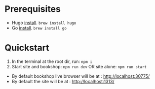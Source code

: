 # Prerequisites
* Hugo [install](https://gohugo.io/getting-started/installing/). `brew install hugo`
* Go [install](https://go.dev/learn/). `brew install go`

# Quickstart
1. In the terminal at the root dir, run: `npm i`
2. Start site and bookshop: `npm run dev` OR site alone: `npm run start`
  * By default bookshop live browser will be at : [http://localhost:30775/](http://localhost:30775/)
  * By default the site will be at : [http://localhost:1313/](http://localhost:1313/)

